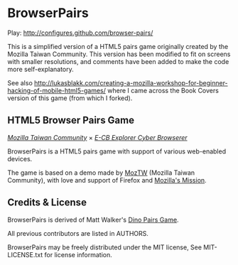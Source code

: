 BrowserPairs
============
Play: http://configures.github.com/browser-pairs/

This is a simplified version of a HTML5 pairs game originally created by the Mozilla Taiwan Community. This version has been modified to fit on
screens with smaller resolutions, and comments have been added to make the code more self-explanatory.

See also http://lukasblakk.com/creating-a-mozilla-workshop-for-beginner-hacking-of-mobile-html5-games/
where I came across the Book Covers version of this game (from which I forked).


HTML5 Browser Pairs Game
--------------------------------------------------------------------------

_[Mozilla Taiwan Community](http://moztw.org)_ × _[E-CB Explorer Cyber Browserer](http://blog.yam.com/ECBp/article/44076465)_

BrowserPairs is a HTML5 pairs game with support of various web-enabled devices.

The game is based on a demo made by [MozTW](http://moztw.org) (Mozilla Taiwan Community),
with love and support of Firefox and [Mozilla's Mission](http://www.mozilla.org/about/mission.html).



Credits & License
-----------------

BrowserPairs is derived of Matt Walker's [Dino Pairs Game](https://github.com/zammer/Dino_Pairs).

All previous contributors are listed in AUTHORS.

BrowserPairs may be freely distributed under the MIT license, See MIT-LICENSE.txt for license information.
